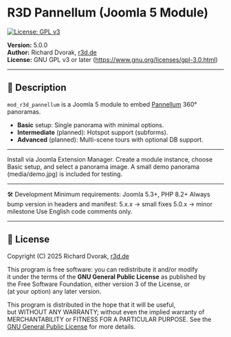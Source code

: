 # R3D Pannellum (Joomla 5 Module)

[![License: GPL v3](https://img.shields.io/badge/License-GPLv3-blue.svg)](https://www.gnu.org/licenses/gpl-3.0.html)

**Version:** 5.0.0  
**Author:** Richard Dvorak, [r3d.de](https://r3d.de)  
**License:** GNU GPL v3 or later (https://www.gnu.org/licenses/gpl-3.0.html)

---

## 📌 Description
`mod_r3d_pannellum` is a Joomla 5 module to embed [Pannellum](https://pannellum.org) 360° panoramas.

- **Basic** setup: Single panorama with minimal options.
- **Intermediate** (planned): Hotspot support (subforms).
- **Advanced** (planned): Multi-scene tours with optional DB support.

---

Install via Joomla Extension Manager.
Create a module instance, choose Basic setup, and select a panorama image.
A small demo panorama (media/demo.jpg) is included for testing.

---

🛠️ Development
Minimum requirements: Joomla 5.3+, PHP 8.2+
Always bump version in headers and manifest:
5.x.x → small fixes
5.0.x → minor milestone
Use English code comments only.

---

## 📄 License

Copyright (C) 2025 Richard Dvorak, [r3d.de](https://r3d.de)

This program is free software: you can redistribute it and/or modify  
it under the terms of the **GNU General Public License** as published by  
the Free Software Foundation, either version 3 of the License, or  
(at your option) any later version.

This program is distributed in the hope that it will be useful,  
but WITHOUT ANY WARRANTY; without even the implied warranty of  
MERCHANTABILITY or FITNESS FOR A PARTICULAR PURPOSE. See the  
[GNU General Public License](https://www.gnu.org/licenses/gpl-3.0.html) for more details.

